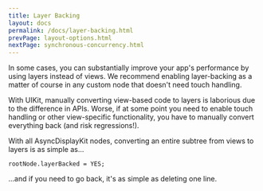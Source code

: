 ```yaml
---
title: Layer Backing
layout: docs
permalink: /docs/layer-backing.html
prevPage: layout-options.html
nextPage: synchronous-concurrency.html
---
```


In some cases, you can substantially improve your app's performance by using layers instead of views. We recommend enabling layer-backing as a matter of course in any custom node that doesn't need touch handling.


With UIKit, manually converting view-based code to layers is laborious due to the difference in APIs. Worse, if at some point you need to enable touch handling or other view-specific functionality, you have to manually convert everything back (and risk regressions!).

With all AsyncDisplayKit nodes, converting an entire subtree from views to layers is as simple as...

```
rootNode.layerBacked = YES;
```

...and if you need to go back, it's as simple as deleting one line. 


